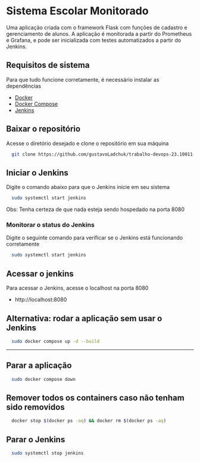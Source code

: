 # Sistema Escolar Monitorado
Uma aplicação criada com o framework Flask com funções de cadastro e gerenciamento de alunos. A aplicação é monitorada a partir do Prometheus e Grafana, e pode ser inicializada com testes automatizados a partir do Jenkins.

## Requisitos de sistema
Para que tudo funcione corretamente, é necessário instalar as dependências
- [Docker](https://docs.docker.com/engine/install/) 
- [Docker Compose](https://docs.docker.com/compose/install/)
- [Jenkins](https://www.jenkins.io/doc/book/installing/)

## Baixar o repositório
Acesse o diretório desejado e clone o repositório em sua máquina
```bash
  git clone https://github.com/gustavoLadchuk/trabalho-devops-23.10011-8
```

## Iniciar o Jenkins
Digite o comando abaixo para que o Jenkins inicie em seu sistema
```bash
  sudo systemctl start jenkins
```
Obs: Tenha certeza de que nada esteja sendo hospedado na porta 8080

### Monitorar o status do Jenkins
Digite o seguinte comando para verificar se o Jenkins está funcionando corretamente
```bash
  sudo systemctl start jenkins
```

## Acessar o jenkins
Para acessar o Jenkins, acesse o localhost na porta 8080
- http://localhost:8080

## Alternativa: rodar a aplicação sem usar o Jenkins
```bash
  sudo docker compose up -d --build
```

***

## Parar a aplicação
```bash
  sudo docker compose down
```

## Remover todos os containers caso não tenham sido removidos
```bash
  docker stop $(docker ps -aq) && docker rm $(docker ps -aq)
```

## Parar o Jenkins
```bash
  sudo systemctl stop jenkins
```
